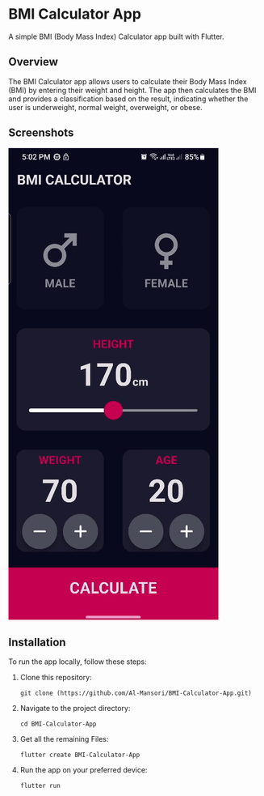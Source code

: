 
# BMI Calculator App

A simple BMI (Body Mass Index) Calculator app built with Flutter.

## Overview

The BMI Calculator app allows users to calculate their Body Mass Index (BMI) by entering their weight and height. The app then calculates the BMI and provides a classification based on the result, indicating whether the user is underweight, normal weight, overweight, or obese.

## Screenshots

![BMI-Calculator-App](bmi_calculator_app.gif)

## Installation

To run the app locally, follow these steps:

1. Clone this repository:

   ```
   git clone (https://github.com/Al-Mansori/BMI-Calculator-App.git)
   ```

2. Navigate to the project directory:

   ```
   cd BMI-Calculator-App
   ```

3. Get all the remaining Files:

   ```
   flutter create BMI-Calculator-App
   ```


4. Run the app on your preferred device:

   ```
   flutter run
   ```

